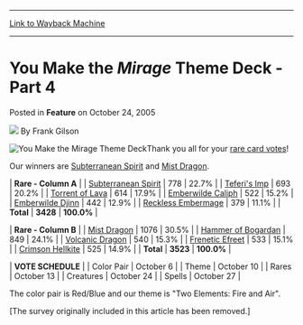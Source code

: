 
---
[Link to Wayback Machine](https://web.archive.org/web/20220808134203/https://magic.wizards.com/en/articles/archive/feature/you-make-mirage-theme-deck-part-4-2005-10-24)

[_metadata_:wayback_url]:- "https://magic.wizards.com/en/articles/archive/feature/you-make-mirage-theme-deck-part-4-2005-10-24"
[_metadata_:wayback_raw_url]:- "https://web.archive.org/web/20220808134203id_/https://magic.wizards.com/en/articles/archive/feature/you-make-mirage-theme-deck-part-4-2005-10-24"
[_metadata_:wayback_capture_timestamp]:- "2022-08-08 13:42:03+00:00"
[_metadata_:description]:- "Thank you all for your rare card votes! Our winners are Subterranean Spirit and Mist Dragon."
[_metadata_:generator]:- "Drupal 7 (http://drupal.org)"
---


You Make the *Mirage* Theme Deck - Part 4
=========================================



 Posted in **Feature**
 on October 24, 2005 






![](https://media.magic.wizards.com/styles/auth_small/public/generic-avatar-150_268.png)
By Frank Gilson












![You Make the Mirage Theme Deck](https://media.magic.wizards.com/image_legacy_migration/magic/images/mtgcom/fcpics/features/YMTMirage.jpg)Thank you all for your [rare card votes](/en/articles/archive/feature/you-make-mirage-theme-deck-part-3-2005-10-13)!


Our winners are [Subterranean Spirit](https://gatherer.wizards.com/Pages/Card/Details.aspx?name=Subterranean+Spirit) and [Mist Dragon](https://gatherer.wizards.com/Pages/Card/Details.aspx?name=Mist+Dragon).




| **Rare - Column A**  |
| [Subterranean Spirit](https://gatherer.wizards.com/Pages/Card/Details.aspx?name=Subterranean+Spirit) | 778 | 22.7% |
| [Teferi's Imp](https://gatherer.wizards.com/Pages/Card/Details.aspx?name=Teferi%27s+Imp) | 693 | 20.2% |
| [Torrent of Lava](https://gatherer.wizards.com/Pages/Card/Details.aspx?name=Torrent+of+Lava) | 614 | 17.9% |
| [Emberwilde Caliph](https://gatherer.wizards.com/Pages/Card/Details.aspx?name=Emberwilde+Caliph) | 522 | 15.2% |
| [Emberwilde Djinn](https://gatherer.wizards.com/Pages/Card/Details.aspx?name=Emberwilde+Djinn) | 442 | 12.9% |
| [Reckless Embermage](https://gatherer.wizards.com/Pages/Card/Details.aspx?name=Reckless+Embermage) | 379 | 11.1% |
| **Total** | **3428** | **100.0%** |



| **Rare - Column B**  |
| [Mist Dragon](https://gatherer.wizards.com/Pages/Card/Details.aspx?name=Mist+Dragon) | 1076 | 30.5% |
| [Hammer of Bogardan](https://gatherer.wizards.com/Pages/Card/Details.aspx?name=Hammer+of+Bogardan) | 849 | 24.1% |
| [Volcanic Dragon](https://gatherer.wizards.com/Pages/Card/Details.aspx?name=Volcanic+Dragon) | 540 | 15.3% |
| [Frenetic Efreet](https://gatherer.wizards.com/Pages/Card/Details.aspx?name=Frenetic+Efreet) | 533 | 15.1% |
| [Crimson Hellkite](https://gatherer.wizards.com/Pages/Card/Details.aspx?name=Crimson+Hellkite) | 525 | 14.9% |
| **Total** | **3523** | **100.0%** |



| **VOTE SCHEDULE** |
| Color Pair | October 6 |
| Theme | October 10 |
| Rares | October 13 |
| Creatures | October 24 |
| Spells | October 27 |

The color pair is Red/Blue and our theme is "Two Elements: Fire and Air".


[The survey originally included in this article has been removed.]








